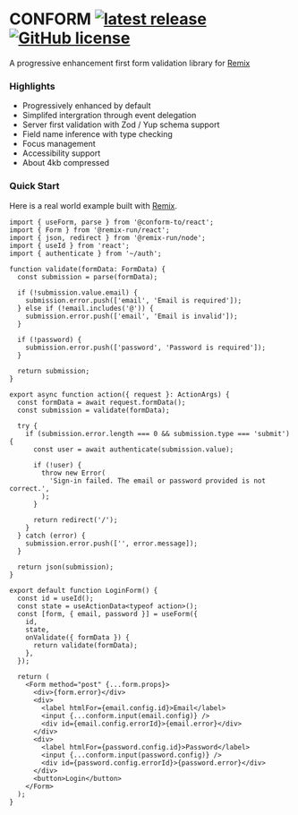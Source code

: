 # CONFORM [![latest release](https://img.shields.io/github/v/release/edmundhung/conform?display_name=tag&sort=semver&style=flat-square&labelColor=000&color=2a4233)](https://github.com/edmundhung/conform/releases) [![GitHub license](https://img.shields.io/github/license/edmundhung/conform?style=flat-square&labelColor=000&color=2a4233)](https://github.com/edmundhung/conform/blob/main/LICENSE)

A progressive enhancement first form validation library for [Remix](https://remix.run)

### Highlights

- Progressively enhanced by default
- Simplifed intergration through event delegation
- Server first validation with Zod / Yup schema support
- Field name inference with type checking
- Focus management
- Accessibility support
- About 4kb compressed

### Quick Start

Here is a real world example built with [Remix](https://remix.run).

```tsx
import { useForm, parse } from '@conform-to/react';
import { Form } from '@remix-run/react';
import { json, redirect } from '@remix-run/node';
import { useId } from 'react';
import { authenticate } from '~/auth';

function validate(formData: FormData) {
  const submission = parse(formData);

  if (!submission.value.email) {
    submission.error.push(['email', 'Email is required']);
  } else if (!email.includes('@')) {
    submission.error.push(['email', 'Email is invalid']);
  }

  if (!password) {
    submission.error.push(['password', 'Password is required']);
  }

  return submission;
}

export async function action({ request }: ActionArgs) {
  const formData = await request.formData();
  const submission = validate(formData);

  try {
    if (submission.error.length === 0 && submission.type === 'submit') {
      const user = await authenticate(submission.value);

      if (!user) {
        throw new Error(
          'Sign-in failed. The email or password provided is not correct.',
        );
      }

      return redirect('/');
    }
  } catch (error) {
    submission.error.push(['', error.message]);
  }

  return json(submission);
}

export default function LoginForm() {
  const id = useId();
  const state = useActionData<typeof action>();
  const [form, { email, password }] = useForm({
    id,
    state,
    onValidate({ formData }) {
      return validate(formData);
    },
  });

  return (
    <Form method="post" {...form.props}>
      <div>{form.error}</div>
      <div>
        <label htmlFor={email.config.id}>Email</label>
        <input {...conform.input(email.config)} />
        <div id={email.config.errorId}>{email.error}</div>
      </div>
      <div>
        <label htmlFor={password.config.id}>Password</label>
        <input {...conform.input(password.config)} />
        <div id={password.config.errorId}>{password.error}</div>
      </div>
      <button>Login</button>
    </Form>
  );
}
```
